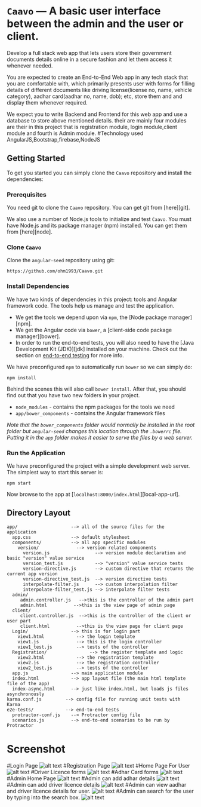 # `Caavo` — A basic user interface between the admin and the user or client.

Develop a full stack web app that lets users store their government documents details online in a secure fashion and let them access it whenever needed.

You are expected to create an End-to-End Web app in any tech stack that you are comfortable with, which primarily presents user with forms for filling details of different documents like driving license(license no, name, vehicle category), aadhar card(aadhar no, name, dob); etc, store them and and display them whenever required.

We expect you to write Backend and Frontend for this web app and use a database to store above mentioned details.
their are mainly four modules are their in this project that is registration module,
login module,client module and fourth is Admin module.
#Technology used
AngularJS,Bootstrap,firebase,NodeJS

## Getting Started

To get you started you can simply clone the `Caavo` repository and install the dependencies:

### Prerequisites

You need git to clone the `Caavo` repository. You can get git from [here][git].

We also use a number of Node.js tools to initialize and test `Caavo`. You must have Node.js
and its package manager (npm) installed. You can get them from [here][node].

### Clone `Caavo`

Clone the `angular-seed` repository using git:

```
https://github.com/ohm1993/Caavo.git
```

### Install Dependencies

We have two kinds of dependencies in this project: tools and Angular framework code. The tools help
us manage and test the application.

* We get the tools we depend upon via `npm`, the [Node package manager][npm].
* We get the Angular code via `bower`, a [client-side code package manager][bower].
* In order to run the end-to-end tests, you will also need to have the
  [Java Development Kit (JDK)][jdk] installed on your machine. Check out the section on
  [end-to-end testing](#e2e-testing) for more info.

We have preconfigured `npm` to automatically run `bower` so we can simply do:

```
npm install
```

Behind the scenes this will also call `bower install`. After that, you should find out that you have
two new folders in your project.

* `node_modules` - contains the npm packages for the tools we need
* `app/bower_components` - contains the Angular framework files

*Note that the `bower_components` folder would normally be installed in the root folder but
`angular-seed` changes this location through the `.bowerrc` file. Putting it in the `app` folder
makes it easier to serve the files by a web server.*

### Run the Application

We have preconfigured the project with a simple development web server. The simplest way to start
this server is:

```
npm start
```

Now browse to the app at [`localhost:8000/index.html`][local-app-url].


## Directory Layout

```
app/                    --> all of the source files for the application
  app.css               --> default stylesheet
  components/           --> all app specific modules
    version/              --> version related components
      version.js                 --> version module declaration and basic "version" value service
      version_test.js            --> "version" value service tests
      version-directive.js       --> custom directive that returns the current app version
      version-directive_test.js  --> version directive tests
      interpolate-filter.js      --> custom interpolation filter
      interpolate-filter_test.js --> interpolate filter tests
  admin/
     admin.controller.js   -->this is the controller of the admin part
     admin.html          -->this is the view page of admin page
  client/
     client.controller.js  -->this is the controller of the client or user part
     client.html          -->this is the view page for client page      
  Login/                --> this is for login part
    view1.html            --> the login template
    view1.js              --> this is the login controller
    view1_test.js         --> tests of the controller
  Registration/                --> the register template and logic
    view2.html            --> the registration template
    view2.js              --> the registration controller
    view2_test.js         --> tests of the controller
  app.js                --> main application module
  index.html            --> app layout file (the main html template file of the app)
  index-async.html      --> just like index.html, but loads js files asynchronously
karma.conf.js         --> config file for running unit tests with Karma
e2e-tests/            --> end-to-end tests
  protractor-conf.js    --> Protractor config file
  scenarios.js          --> end-to-end scenarios to be run by Protractor
```
# Screenshot
#Login Page
![alt text](https://lh3.googleusercontent.com/okRKH_h91ZpmTC7w_YjL880BJjIlOq5679kMZl_KnRzoypPqQhCxADbnVwI_0v5F-oN0mGUjeu2aQh1QcXixPHdmWedMVlatQChV9doOPzb2NqUN2EnZ3SMm_BgOhhtW2XrN0K8F_ywI0c9QOkIA6WpfFJD72kMFk89bTK0g3KMJCkNGxo4SEQUSPGBHwqLIx6YE7ckNb_hCbCDdHTsyRu3D5d8Wv9eXzmEMlvFF-glXg6O_e4_C9xYvMi_4o2TDpkWilff3iw4zzi-bDGPuCv07oU8tRPJFRQOfA0BUgx8LqGsUJvGqb8b0KWhkbtF6z3XmrVpXy3gI7V6xWDe8Nl2YG_aFwv9sDq8OzZ6rFlzPIAKHjlSCRv9FXLU2EMHYuXVYPCMKNLvNZrOBlrNL4Pe17Cj-ihuJnkkloctVMC0rlw3fJu8geHKiVlvmb3QYMLBLBbnz6A9xbLALQzEdqF3rpkfHC6TzSvVP9S9t_MWPFkyMtvBPlEgc5LUjDT-HZTrj727HARQ55YbtcNf-VHf4S0KaNGdmkMt6rr1RORu7eh-KsaVnMb0SyMQH5GZvprRQA4T8WUHZXScaD4YwEPIdIR5hHWm_HE7mfNg=w1162-h653-no)
#Registration Page
![alt text](https://lh3.googleusercontent.com/O7Vwd2_reuSi68EvGA6v4bY5dbeeym06zfE9tPO0TyCl3_m0ZXB47gA7ocgkO5cN8s0Y5U3in3EHV8qZc2QSzfbz4sA85swNrAefxonO4Pi5e0Ymvc8EATtUtfztHbkbTV4GlrAUYybibXJze17TJPshh3fQCkLCNwwfQ39grXkxHvpcXaP6kAMsTuMCU5OMCXj9eAc64-wADYorUwBgPvTpQHvQG0h2h1F4TeXbr7D-2vfAgjeANbs8W5-2fgQgEDHnJoKPLyWCmLt10A7yYdpRe-vNfv60Ftc-zBB5P9Oo-itfVoarwZwVK7mbADdspuzU3FzVBiadw0LMuJxf-Xklw83yDPyIEsW1J7N4fSnoZmpqrfAQoQQ-3INDrMuenrU69hu7hCd9PjI3q4KRolNp-ej59JdnTB1XhL5qo57s__h6sso9pH7VRnn22MLof-TuAslqJbTzsKlao733nQUBfcHiubjwAjmAotPF1BSZPFnfbRwBeqrwyKI8frrJbgaHdxEQgwUNYu30BhfJH2SYTjo3CitQYBn1_E7BCQd2LgSJLToTj-oLgV4eYP9YqdwIZ7BaB7oe6Y5SRlKISiHCGKNkKUsEKgqCMYQ=w1162-h653-no)
#Home Page For User
![alt text](https://lh3.googleusercontent.com/26pfH6BKlURpXAdcsaUsGS5sfAuQFMohOMxtCS6RZdFvV76tc7IdFxZ9IGkO81dUYA6pvOFeqRo3tNH8TokoeWPGPNuXcLNdi6wwyOeqxPMvl4lFskLY64vm1kaW0DxPz4anrqUa36SNatbwOonL-uXRDsIXOrEFg7rKHuhGCpa-Hcuar0GU7wGvpo0Uw3s9Q9QJImsbHQOIZ24v96Qdivrgwuk710df4w5WzQLFP4CNEXWCTJu-JFdIpIODH8ocd8P2UGOvXwDZZqyYJzl3yyTO4_eq9tbtK_kE8Tb6vHS3NTdt3ISeRQldrh8MSA9E-qj1kL6MyPtLj3xcs4IasAVXnk4LcL3W10tarVwIsleniCVGILThZvEOk1SxXfwnbCVfHgzyeEMaT_kWDVwzvT1u5ZBzuFt-OqV0-MTkPHcLu6rC87HvC8a1PKNnA19M8okg4NWoL6eed-IKF2KCdCunIxYUjBbP0V9cAgW_g6VUxcyxcFlahHX6U1PveHSMDzJAHrSD_6EUWg8aPQ0TpoRG3pZ_jqN6BbRZloO1lm5xiWS7-tDLbFt2VH4dlEsewXVpcsNYEeuEkTmt8nv7xIdbxg3KXdTb1xZjTQc=w1162-h653-no)
#Driver Licence forms
![alt text](https://lh3.googleusercontent.com/mkeW8aQ4yjZevsGXXhYsv5U0bqBIAcVvX-Gh6rCzN5i0teFtsBR1_ls4wc8RTVHRVTU21QBFHtJs3gIdQRZwiVGew19JZD_RFYHx-ZzIWu_GlyFAjJl5UXlAsonGoTbc4dcQ55gceCiVsuTs5Sr-pUXP9KZIGSp5CP90swsexhy-vIYZVn1KyLiIzhat6reys7LTwpucqhLuHY6dDJMt_czXKlRrwJzPvwtsn8tdXsVzOy3nlSXCWUht5tBQIrLsKFdAN2ygGbkEMD9oHNifj4pTi_HtbAFlIOP8z-lcvzM4rj9noD2REgs_gLSIDNyV8OzmNRTD15bU3h0lVPPG8zn7YUArUvZNQTSGcTbbxH0cJt7txnGip6h8oUVJ2j5vI8xT_p3lhPH3D8yAubSaMDfGN2JHLqEunTzRHK5_QBK9RzFiUDI483YQCsuKtVYM-4IEAQd8_YHKtS8e70fMYDyQBdXcO72TbVRbIH4Tp8gp7JaBM1rq3R5Q5Trt0Sl28J0Wc0g7gyt54cFdrQZZNA3p_1egH8w2xWyuFKwLsIjxdiY_0dYdnCQqaqunVC_q7NVKnPZ24vpuD2PFuRqypkpka2dHGpiRQAUcnTo=w1162-h653-no)
#Adhar Card forms
![alt text](https://lh3.googleusercontent.com/iUMGAUdxcKsLZd6Iyu65ilYcmGF0zVV8uJDSvme9jcQYoNA9DH5LpggL315RpQ1eQc0z-6xLagbRFouDGb7d_m-bmx3e_86IF0BnA5FhB5X7GV6lwgZpEIkA0_rtUmnI9U869XOUurwVncv2l_ZV-ZbvsC9dExPQjsC-vVLClufolujyXBvzQpd9anNTOF2jBUMSniEsG2gUmM0SXZv3dCAfx4vIelE30WpTAPrqLOqyjW2lkOWc4FsU9ajQLUyzw4n9rYfeXZYscCCk24Kg0mZq8NeHh9FbF9gavi6YZxLg-QXjulVQhRnwiLCreuoT71yNpPpYd6fjsZ4u0p1fdjNQBFhFPgvDnb-56hsWCk-EnthOE-FPY_LXD1yh0nbtaFFvi1eFJjJ7HZOdLb8Z2FgJoqjhe-un9ln3TCIGwYqjFdnGj5oPoawHQP81LfOm672YETN8fvRn10I18W2-GOJCk7sZWdHK9_trFxW7u41gBf65Hpjir5XJGLQk2jSXRbViMDp7cgadaN1VDXVfjrURv9z05xMg3mQknM5VJZsyMbpGsLjWiYv-tdfGWiMbp5E_-jd7oy0e8HN95_W2aNXIwnibqchzGC-pB_I=w1162-h653-no)
#Admin Home Page
![alt text](https://lh3.googleusercontent.com/LO8LbIrsfYm8i03JyfJ7tLiXPIjk9bPOdGPEu2U8RSHprr7y9oS1kWBQ4lJhSQv7P55SRXtdRpZoTO2bpE6m1SpeEuqImQGdxOActTsfVuhOqmDZWmNM8XxEaIapi1VZAzL3Y-preDvPa6zLNJidHQgJiK1djD1FIyGlo786j9y4f5uC33dvinYvK_F31QB-4RfCS84eFMmTLezphFqVckbfbvPcpYxDfAoCsrxC4YQjX7qxek0LFFQzuf7kVzUW8o17ArLVV78xsvMZw20da-LwNWZ_dQdle54zYHEDhc1v-bYQp1D6yTDn-luu6hxtD4l7B4KwXEcqHRZMAajtnD2AnY_V_55hFD-jeP96G0Lg_uSz-SMoA-xp4OMEholacfeTbwXHZkOVJjYONQ_X7SkSjl6WlMKItfzgSRtJsJsowbSziXMKzjyzV42X1ZAlgPx9g8R__gIH0-mQc0GT-GPQJEWMQU1LkOXPBibjRT23VpwNTRm3Ed_Wz8QUrtz1mHPzCWoxTxUrNjPRDEgJZemcREoy9X4EGIUNSFKtxkwMUAqcdiHTwB0nOwblT0owXyjXV4KoeoonFJ0uU1tbNKqC--YkxG42hi1kOw4=w1162-h653-no)
#Admin can add adhar details
![alt text](https://lh3.googleusercontent.com/NdPIFiNccRFm1w92eLTEC7fgG414RL7lp9t9cUaPEmrNk3zIHQBuyJJzH09Iz3Ck-thwVlehxRAek1FNBtPcEEM9aLljemks_zzwb9VheOWTu1vj4cHCW-SBTw3TloCTQxqFEfLkDHPUIz1uPNADIfTzm5-6X_Hc9EXboiqlpGwt46MiswKVNu6K87e0zKGzyvqdo9oDidzJMn9yKVgm6xzh5yDwvOo6o24ueFjF4kQOGxA7P5vXSfLf1KAY2pcpleKi0uXdiZhH0hvmmnlIrPmLVoffFwwLD0K9JAYfkoh5ylSVMVoyzMEliSVQgG6Wvp5nDN6_2B7YztUI7FSRLy-z2lnDoTeaW8vlJOpB_lXzveODvUpkKqurqDzOlQOBpX90LZYdaCPHHCJJxemqx_o_TiCrQvhi0C21igb4mvVY4rjJvxTSJwSOYxCXWXbP2nxAoEnGfKu013wPgIK_ww55SwSh6JOksdmQLrQpImE8zimK-j8aruhcilWTnayfuJSzYLFxSDynpZqzmX3rddAqzWlI4oc9_0uBCvpV5Da_wZOpP2M4pcL8QFxGxQWs61Kcn6kucMFsofEIJSLeU-s57tCt25Kn_Md7vfo=w1162-h653-no)
#Admin can add driver licence details
![alt text](https://lh3.googleusercontent.com/9SH3n2rQVRr6FkJJIpMMXxnaEMeLi0wzdEtEsqPtdBkQAiyTXYpE_oQFQ7-MJFe2mAajjYWr3xqj1CqaGuIiqy0mwgkQM4LTezfDYF42ccN0G5nsT-NjFZpuH28wq4edG1kRVZD1gEjTv09wk-hgXC1hJNUAUgpHvlyjQh9y8tHFpPeHRnmg8cbnClerL5hHcHbEyrk7D1ep03Y6Eko8ayHnsBEAcL960cbZ1gDhU8y9_OvtMWLQgQSGd69Iv-k48d0OZaE2vgcURvdRt7zUaKTrdz3bZsHjZhTOY1GcTetXTWqw4SOcfRcWLkUvPXUyszdpI3w_mQFAoU5tBoLnAuNIjQieYDja07vRr9c3XQCiG0D4PY6oz8VgnYrNFZRC7rGsSaaIkUaEtEhJocZuiX-6iCKLeXnIKI690WtCZ2F-l5OLRZk4H5rxPDxQE92N0kR41mv1wcY5CK7vpUBIpnpER31s7QiG0Ad3gABjjTWBoZmxRApxCZwX4U5t8T6E_ehzprC_oJHzyV1kb8OLJthvVS3VGXf4I9axya4briXIIBq572lJ8moO6L3u7llgv5O1YudfuGdSmUGSFLkICXTmB4TY61QF4QL8Nlw=w1162-h653-no)
#Admin can view aadhar and driver licence details for user.
![alt text](https://lh3.googleusercontent.com/INCqvN-BqyBZrETDNZxzbvO6vjvrQCZ-lUSXL94nI3NnhFd6TEw3sxRNAemD_A8h8CDKUq1M691cLLFA9TyzTS7o_AgrKFAO1mIxtXuixP8oJhrW6ekYfOiMW4lLS5D1WdIFOozHkaEf3ZvgzP-zaIFer7rnCgrPw42ltOTbIneSALFV23CwSkHwJfSAkp0w5ah4MGIgwUIo5VB1KjD01-T3bK5mJo5HbxU_DF57QOVTWFp-ZHX77O5cQReNvyZfp9nMck35uKUCI4YaFIK8_uIXU5bTopPQqHHNNn3-axCh54DSov8dY4I-BjSymQYG7u0cclXSs9OReRgbfLlMFIXIvEKzxpLM-9hZ5pUyCYkHdWgRcWd0-ynIAsU85Fmv0LnoZ6lKWQZOwJ-H0E8bjB-8RlS6WeozH-QoUtiyHUOzZKavwoLa2T8irzHxF0BdAHN8MDuBxJyLlVbnIj30Dl878scaDqlHqwRV72Ts0KNMdTVnJ_OV0sSF1Mx8CALxu3GFX9p509XbIZBHcN1V4hSCgiqSPos6Sp6ACY94GwBq604q_C0hyz2HFeqkTH2cOEb1BYc_gkUPWPnvGRhi_iqmcl8jcT41dfMUlfw=w1162-h653-no)
#Admin can search for the user by typing into the search box.
![alt text](https://lh3.googleusercontent.com/AGGXe3wbSWiCJl5RRVdfl5-Eir1EVG1EJ3X-byA-v5M7c-NFDY9QicvfdWXH75LKS3xbIQ4TXSI4CF3-BIhj88XWRqWk873wj-EoYaFva5mw2xI9EvwOOWmgIQMNwLy4W3Peb2rTW8_zZUj272yPO1VE2RKpGiUVMhPiPVclEcD-g1R394naJIKYOLurdAqMh0HMp76MslKGbcYawfAv_frNS7-hJkkwzABvzPpcAtX3PCjzVLmP64TVK1Ty9ChuRI3cHk5Hh9Al5_BSjda2ZtxJNI5mLu_FyAn_hGPiqq6uGy84G6iczdW0Wf4C74bsS1sAWMIVV_6XFapa9DSur0gMs_tvj8-gZiyqR3TVFsB90TUNxV1z_3rOGX51EIQuErxvVF-EIKqajl5MtKYS5rMkRaB8JHu3zpDp6lD7tVPLPmJ9T0Zi8zTazCm7Vae16fcQRBnH1Osvvf-aLlg9OpgSivuPvCKitUBdBTNLpkvjji2tIQ811kKJ2X6d0maQeVGwggjpHxYTO6m3dsjcZqPk8cbU5c2XvpvbDYKyiVmhdzFNdSyUUd-Nv7Xm9WBC8JPLxw_C-atr_CBlFiJsLaVIZTlYRPlm39UppxM=w1162-h653-no)
